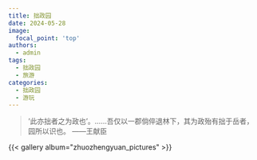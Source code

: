```yaml
---
title: 拙政园
date: 2024-05-28
image:
  focal_point: 'top'
authors:
  - admin
tags:
  - 拙政园
  - 旅游
categories:
  - 拙政园
  - 游玩
---
```


> ’此亦拙者之为政也’。……吾仅以一郡倘倅退林下，其为政殆有拙于岳者，园所以识也。            ——王献臣

<!--more-->

{{< gallery album="zhuozhengyuan_pictures" >}} 
